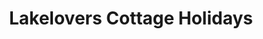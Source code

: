 ---
title: "Lakelovers Cottage Holidays"
url: /ambleside/lakelovers-cottage-holidays/
shop: travel agency
---